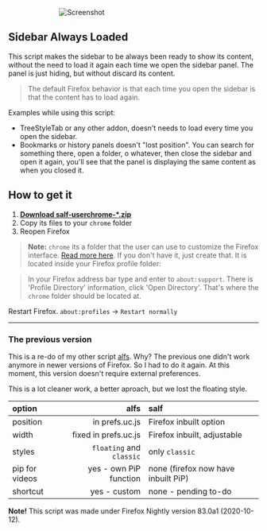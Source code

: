 &nbsp;&nbsp;&nbsp;&nbsp;&nbsp;&nbsp;&nbsp;&nbsp;&nbsp;&nbsp;&nbsp;&nbsp;&nbsp;&nbsp;&nbsp;&nbsp;&nbsp;&nbsp;&nbsp;&nbsp;&nbsp;&nbsp;&nbsp;&nbsp;&nbsp;&nbsp;![Screenshot](https://i.imgur.com/F1StTk6.gif)

## Sidebar Always Loaded
This script makes the sidebar to be always been ready to show its content, without the need to load it again each time we open the sidebar panel. The panel is just hiding, but without discard its content.

> The default Firefox behavior is that each time you open the sidebar is that the content has to load again.


Examples while using this script:
* TreeStyleTab or any other addon, doesn't needs to load every time you open the sidebar.
* Bookmarks or history panels doesn't "lost position". You can search for something there, open a folder, o whatever, then close the sidebar and open it again, you'll see that the panel is displaying the same content as when you closed it.

## How to get it
1. [**Download salf-userchrome-\*.zip**](https://github.com/thepante/SAL-Firefox/releases/latest)
2. Copy its files to your `chrome` folder
3. Reopen Firefox

> **Note:** `chrome` its a folder that the user can use to customize the Firefox interface. [Read more here](http://kb.mozillazine.org/index.php?title=UserChrome.css).
If you don't have it, just create that. It is located inside your Firefox profile folder:

> In your Firefox address bar type and enter to `about:support`. There is 'Profile Directory' information, click 'Open Directory'. That's where the `chrome` folder should be located at.

Restart Firefox. `about:profiles` → `Restart normally`

----
### The previous version

This is a re-do of my other script [alfs](https://github.com/thepante/alfs-firefox).
Why? The previous one didn't work anymore in newer versions of Firefox. So I had to do it again. At this moment, this version doesn't require external preferences.

This is a lot cleaner work, a better aproach, but we lost the floating style.

| option              | alfs | salf                                                                                                                    |
| :---             | ---:    | :---                                                                                                                    |
| position         | in prefs.uc.js | Firefox inbuilt option                                                                                        |
| width            | fixed in prefs.uc.js  | Firefox inbuilt, adjustable
| styles           | `floating` and `classic` | only `classic`
| pip for videos | yes - own PiP function | none (firefox now have inbuilt PiP)
| shortcut       | yes - custom       | none - pending to-do

**Note!**
This script was made under Firefox Nightly version 83.0a1 (2020-10-12).
